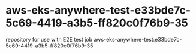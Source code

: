 # aws-eks-anywhere-test-e33bde7c-5c69-4419-a3b5-ff820c0f76b9-35
repository for use with E2E test job aws-eks-anywhere-test:e33bde7c-5c69-4419-a3b5-ff820c0f76b9-35
